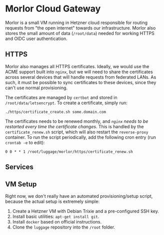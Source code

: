 # Morlor Cloud Gateway

Morlor is a small VM running in Hetzner cloud responsible for routing requests from "the open internet" towards our infrastructure. Morlor also stores the small amount of data (`/root/data`) needed for working HTTPS and OIDC user authentication.

## HTTPS

Morlor also manages all HTTPS certificates. Ideally, we would use the ACME support built into `nginx`, but we will need to share the certificates across several devices that will handle requests from federated LANs. As such, it must be possible to sync certificates to these devices, since they can't use normal provisioning.

The certificates are managed by `certbot` and stored in `/root/data/letsencrypt`. To create a certificate, simply run:

```
./https/certificate_create.sh some.domain.com
```

The certificates needs to be renewed monthly, and *`nginx` needs to be restarted every time the certificate changes*. This is handled by the `certificate_renew.sh` script, which will also restart the `reverse-proxy` container. To run the script periodically, add the following cron entry (run `crontab -e` to edit):

```
0 0 * * 1 /root/luggage/morlor/https/certificate_renew.sh
```

## Services



## VM Setup

Right now, we don't really have an automated provisioning/setup script, because the actual setup is extremely simple:

 1. Create a Hetzner VM with Debian Trixie and a pre-configured SSH key.
 2. Install basic utilities: `apt-get install git`.
 3. Install `docker` based on official instructions.
 4. Clone the `luggage` repository into the `/root` folder.